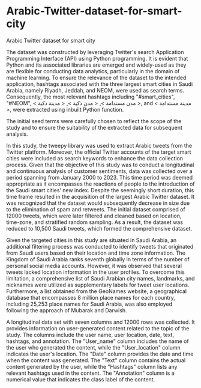 # Arabic-Twitter-dataset-for-smart-city
Arabic Twitter dataset for smart city

The dataset was constructed by leveraging Twitter's search Application Programming Interface (API) using Python  programming. It is evident that Python and its associated libraries are emerged and widely-used as they are flexible for conducting data analytics, particularly in the domain of machine learning. To ensure the relevance of the dataset to the intended application, hashtags associated with the three largest smart cities in Saudi Arabia, namely Riyadh, Jeddah, and NEOM, were used as search terms. Consequently, the most relevant hashtags including "\#smart\_cities", "\#NEOM",  \<   مدن مستدامة  >, \<   مدن ذكية  >, \<  مدينة ذكية  >, and
\<  مدينة مستدامة >, were extracted using inbuilt Python function. 

The initial seed terms were carefully chosen to reflect the scope of the study and to ensure the suitability of the extracted data for subsequent analysis.

In this study, the tweepy library was used to extract  Arabic tweets from the Twitter platform. Moreover, the official Twitter accounts of the target smart cities were included as search keywords to enhance the data collection process. Given that the objective of this study was to conduct a longitudinal and continuous analysis of customer sentiments, data was collected over a period spanning from January 2000 to 2023. This time period was deemed appropriate as it encompasses the reactions of people to the introduction of the Saudi smart cities’ new index. Despite the seemingly short duration, this time frame resulted in the acquisition of the largest Arabic Twitter dataset. It was recognized that the dataset would subsequently decrease in size due to the elimination of spam and retweets. The initial dataset comprised of 12000  tweets, which were later filtered and cleaned based on location, time-zone, and stratified random sampling. As a result, the dataset was reduced to 10,500 Saudi tweets, which formed the comprehensive dataset.

Given the targeted cities in this study are situated in Saudi Arabia, an additional filtering process was conducted to identify tweets that originated from Saudi users based on their location and time zone information. The Kingdom of Saudi Arabia ranks seventh globally in terms of the number of personal social media accounts. However, it was observed that several tweets lacked location information in the user profiles. To overcome this limitation, a comprehensive list of Saudi Arabian city names, landmarks, and nicknames were utilized as supplementary labels for tweet user locations. Furthermore, a list obtained from the GeoNames website, a geographical database that encompasses 8 million place names for each country, including 25,253 place names for Saudi Arabia, was also employed following the approach of Mubarak and Darwish.


A longitudinal data set with seven columns and 12000 rows was collected. It provides information on user-generated content related to the topic of the study. The columns include the user name, user location, date, text, hashtags, and annotation. The "User\_name" column includes the name of the user who generated the content, while the "User\_location" column indicates the user's location. The "Date" column provides the date and time when the content was generated. The "Text" column contains the actual content generated by the user, while the "Hashtags" column lists any relevant hashtags used in the content. The "Annotation" column is a numerical value that indicates the class label of the content.
